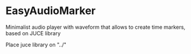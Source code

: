 # EasyAudioMarker
Minimalist audio player with waveform that allows to create time markers, based on JUCE library

Place juce library on "../"
